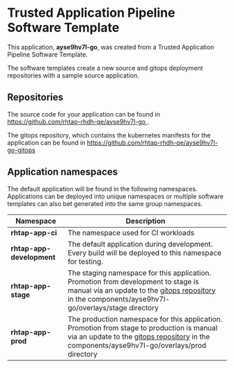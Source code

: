 # Trusted Application Pipeline Software Template

This application, **ayse9hv7l-go**, was created from a Trusted Application Pipeline Software Template.

The software templates create a new source and gitops deployment repositories with a sample source application. 

## Repositories

The source code for your application can be found in [https://github.com/rhtap-rhdh-qe/ayse9hv7l-go ](https://github.com/rhtap-rhdh-qe/ayse9hv7l-go ).
 
The gitops repository, which contains the kubernetes manifests for the application can be found in 
[https://github.com/rhtap-rhdh-qe/ayse9hv7l-go-gitops ](https://github.com/rhtap-rhdh-qe/ayse9hv7l-go-gitops ) 

## Application namespaces 

The default application will be found in the following namespaces. Applications can be deployed into unique namespaces or multiple software templates can also bet generated into the same group namespaces.  

|  Namespace   |  Description   |  
| -------- | -------- |
| **rhtap-app-ci** | The namespace used for CI workloads |
| **rhtap-app-development** | The default application during development. Every build will be deployed to this namespace for testing. |
| **rhtap-app-stage** | The staging namespace for this application. Promotion from development to stage is manual via an update to the [gitops repository](https://github.com/rhtap-rhdh-qe/ayse9hv7l-go-gitops ) in the components/ayse9hv7l-go/overlays/stage directory |
| **rhtap-app-prod** | The production namespace for this application. Promotion from stage to production is manual via an update to the [gitops repository](https://github.com/rhtap-rhdh-qe/ayse9hv7l-go-gitops ) in the components/ayse9hv7l-go/overlays/prod directory |